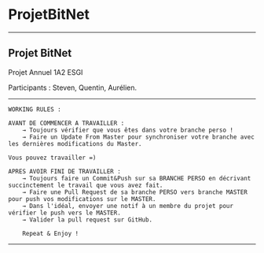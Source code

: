 # ProjetBitNet

-------------
Projet BitNet
-------------

Projet Annuel 1A2 ESGI

Participants : Steven, Quentin, Aurélien.

----------------------
    WORKING RULES :

    AVANT DE COMMENCER A TRAVAILLER :
        → Toujours vérifier que vous êtes dans votre branche perso !
        → Faire un Update From Master pour synchroniser votre branche avec les dernières modifications du Master.

    Vous pouvez travailler =)

    APRES AVOIR FINI DE TRAVAILLER :
        → Toujours faire un Commit&Push sur sa BRANCHE PERSO en décrivant succinctement le travail que vous avez fait.
        → Faire une Pull Request de sa branche PERSO vers branche MASTER pour push vos modifications sur le MASTER.
        → Dans l'idéal, envoyer une notif à un membre du projet pour vérifier le push vers le MASTER.
        → Valider la pull request sur GitHub.

        Repeat & Enjoy !

----------------------

